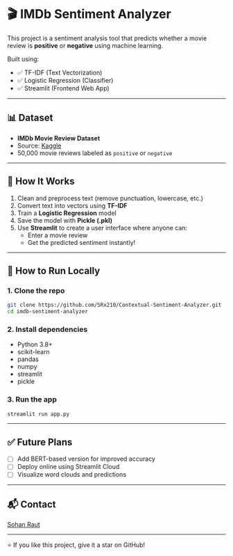 # 🎬 IMDb Sentiment Analyzer

This project is a sentiment analysis tool that predicts whether a movie review is **positive** or **negative** using machine learning.

Built using:
- ✅ TF-IDF (Text Vectorization)
- ✅ Logistic Regression (Classifier)
- ✅ Streamlit (Frontend Web App)

---

## 📊 Dataset

- **IMDb Movie Review Dataset**
- Source: [Kaggle](https://www.kaggle.com/datasets/lakshmi25npathi/imdb-dataset-of-50k-movie-reviews)
- 50,000 movie reviews labeled as `positive` or `negative`

---

## 🚀 How It Works

1. Clean and preprocess text (remove punctuation, lowercase, etc.)
2. Convert text into vectors using **TF-IDF**
3. Train a **Logistic Regression** model
4. Save the model with **Pickle (.pkl)**
5. Use **Streamlit** to create a user interface where anyone can:
   - Enter a movie review
   - Get the predicted sentiment instantly!

---

## 🧪 How to Run Locally

### 1. Clone the repo

```bash
git clone https://github.com/SRx210/Contextual-Sentiment-Analyzer.git
cd imdb-sentiment-analyzer
````

### 2. Install dependencies
* Python 3.8+
* scikit-learn
* pandas
* numpy
* streamlit
* pickle
### 3. Run the app

```bash
streamlit run app.py
```
---

## ✅ Future Plans

* [ ] Add BERT-based version for improved accuracy
* [ ] Deploy online using Streamlit Cloud
* [ ] Visualize word clouds and predictions

---

## 📬 Contact

[Sohan Raut](https://github.com/SRx210)

---

⭐ If you like this project, give it a star on GitHub!

````